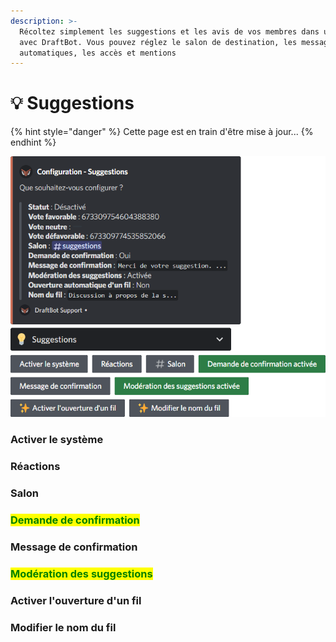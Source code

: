 ```yaml
---
description: >-
  Récoltez simplement les suggestions et les avis de vos membres dans un salon
  avec DraftBot. Vous pouvez réglez le salon de destination, les messages
  automatiques, les accès et mentions
---
```


# 💡 Suggestions

{% hint style="danger" %}
Cette page est en train d'être mise à jour...
{% endhint %}

![](<../../.gitbook/assets/suggestions/view.png>)

### Activer le système



### Réactions



### Salon



### <mark style="color:green;">Demande de confirmation</mark>



### Message de confirmation



### <mark style="color:green;">Modération des suggestions</mark>



### Activer l'ouverture d'un fil



### Modifier le nom du fil

